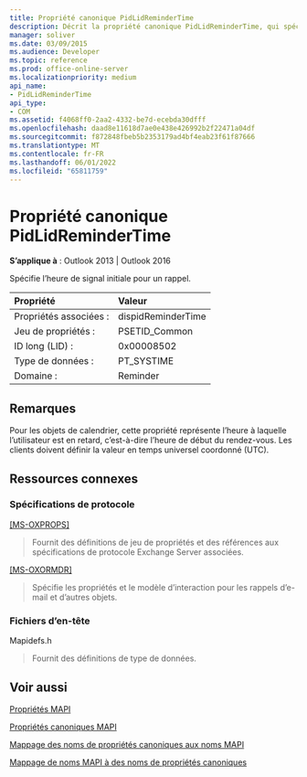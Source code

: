 ```yaml
---
title: Propriété canonique PidLidReminderTime
description: Décrit la propriété canonique PidLidReminderTime, qui spécifie l’heure de signal initiale pour un rappel.
manager: soliver
ms.date: 03/09/2015
ms.audience: Developer
ms.topic: reference
ms.prod: office-online-server
ms.localizationpriority: medium
api_name:
- PidLidReminderTime
api_type:
- COM
ms.assetid: f4068ff0-2aa2-4332-be7d-ecebda30dfff
ms.openlocfilehash: daad8e11618d7ae0e438e426992b2f22471a04df
ms.sourcegitcommit: f872848fbeb5b2353179ad4bf4eab23f61f87666
ms.translationtype: MT
ms.contentlocale: fr-FR
ms.lasthandoff: 06/01/2022
ms.locfileid: "65811759"
---
```

# <a name="pidlidremindertime-canonical-property"></a>Propriété canonique PidLidReminderTime

  
  
**S’applique à** : Outlook 2013 | Outlook 2016 
  
Spécifie l’heure de signal initiale pour un rappel.
  
|Propriété|Valeur|
|:-----|:-----|
|Propriétés associées :  <br/> |dispidReminderTime  <br/> |
|Jeu de propriétés :  <br/> |PSETID_Common  <br/> |
|ID long (LID) :  <br/> |0x00008502  <br/> |
|Type de données :  <br/> |PT_SYSTIME  <br/> |
|Domaine :  <br/> |Reminder  <br/> |
   
## <a name="remarks"></a>Remarques

Pour les objets de calendrier, cette propriété représente l’heure à laquelle l’utilisateur est en retard, c’est-à-dire l’heure de début du rendez-vous. Les clients doivent définir la valeur en temps universel coordonné (UTC).
  
## <a name="related-resources"></a>Ressources connexes

### <a name="protocol-specifications"></a>Spécifications de protocole

[[MS-OXPROPS]](https://msdn.microsoft.com/library/f6ab1613-aefe-447d-a49c-18217230b148%28Office.15%29.aspx)
  
> Fournit des définitions de jeu de propriétés et des références aux spécifications de protocole Exchange Server associées.
    
[[MS-OXORMDR]](https://msdn.microsoft.com/library/5454ebcc-e5d1-4da8-a598-d393b101caab%28Office.15%29.aspx)
  
> Spécifie les propriétés et le modèle d’interaction pour les rappels d’e-mail et d’autres objets.
    
### <a name="header-files"></a>Fichiers d’en-tête

Mapidefs.h
  
> Fournit des définitions de type de données.
    
## <a name="see-also"></a>Voir aussi



[Propriétés MAPI](mapi-properties.md)
  
[Propriétés canoniques MAPI](mapi-canonical-properties.md)
  
[Mappage des noms de propriétés canoniques aux noms MAPI](mapping-canonical-property-names-to-mapi-names.md)
  
[Mappage de noms MAPI à des noms de propriétés canoniques](mapping-mapi-names-to-canonical-property-names.md)

